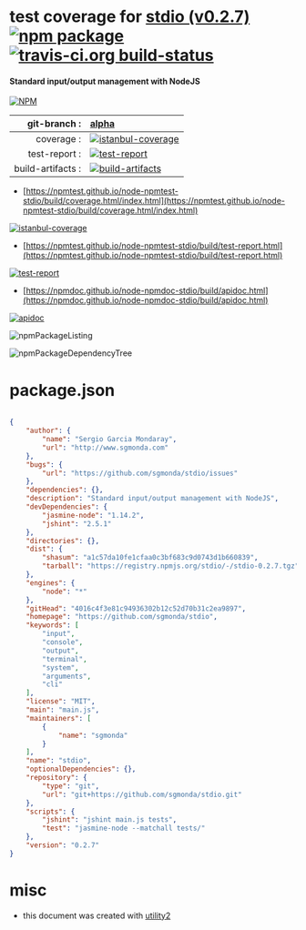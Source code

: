 # test coverage for  [stdio (v0.2.7)](https://github.com/sgmonda/stdio)  [![npm package](https://img.shields.io/npm/v/npmtest-stdio.svg?style=flat-square)](https://www.npmjs.org/package/npmtest-stdio) [![travis-ci.org build-status](https://api.travis-ci.org/npmtest/node-npmtest-stdio.svg)](https://travis-ci.org/npmtest/node-npmtest-stdio)
#### Standard input/output management with NodeJS

[![NPM](https://nodei.co/npm/stdio.png?downloads=true&downloadRank=true&stars=true)](https://www.npmjs.com/package/stdio)

| git-branch : | [alpha](https://github.com/npmtest/node-npmtest-stdio/tree/alpha)|
|--:|:--|
| coverage : | [![istanbul-coverage](https://npmtest.github.io/node-npmtest-stdio/build/coverage.badge.svg)](https://npmtest.github.io/node-npmtest-stdio/build/coverage.html/index.html)|
| test-report : | [![test-report](https://npmtest.github.io/node-npmtest-stdio/build/test-report.badge.svg)](https://npmtest.github.io/node-npmtest-stdio/build/test-report.html)|
| build-artifacts : | [![build-artifacts](https://npmtest.github.io/node-npmtest-stdio/glyphicons_144_folder_open.png)](https://github.com/npmtest/node-npmtest-stdio/tree/gh-pages/build)|

- [https://npmtest.github.io/node-npmtest-stdio/build/coverage.html/index.html](https://npmtest.github.io/node-npmtest-stdio/build/coverage.html/index.html)

[![istanbul-coverage](https://npmtest.github.io/node-npmtest-stdio/build/screenCapture.buildCi.browser.%252Ftmp%252Fbuild%252Fcoverage.lib.html.png)](https://npmtest.github.io/node-npmtest-stdio/build/coverage.html/index.html)

- [https://npmtest.github.io/node-npmtest-stdio/build/test-report.html](https://npmtest.github.io/node-npmtest-stdio/build/test-report.html)

[![test-report](https://npmtest.github.io/node-npmtest-stdio/build/screenCapture.buildCi.browser.%252Ftmp%252Fbuild%252Ftest-report.html.png)](https://npmtest.github.io/node-npmtest-stdio/build/test-report.html)

- [https://npmdoc.github.io/node-npmdoc-stdio/build/apidoc.html](https://npmdoc.github.io/node-npmdoc-stdio/build/apidoc.html)

[![apidoc](https://npmdoc.github.io/node-npmdoc-stdio/build/screenCapture.buildCi.browser.%252Ftmp%252Fbuild%252Fapidoc.html.png)](https://npmdoc.github.io/node-npmdoc-stdio/build/apidoc.html)

![npmPackageListing](https://npmtest.github.io/node-npmtest-stdio/build/screenCapture.npmPackageListing.svg)

![npmPackageDependencyTree](https://npmtest.github.io/node-npmtest-stdio/build/screenCapture.npmPackageDependencyTree.svg)



# package.json

```json

{
    "author": {
        "name": "Sergio Garcia Mondaray",
        "url": "http://www.sgmonda.com"
    },
    "bugs": {
        "url": "https://github.com/sgmonda/stdio/issues"
    },
    "dependencies": {},
    "description": "Standard input/output management with NodeJS",
    "devDependencies": {
        "jasmine-node": "1.14.2",
        "jshint": "2.5.1"
    },
    "directories": {},
    "dist": {
        "shasum": "a1c57da10fe1cfaa0c3bf683c9d0743d1b660839",
        "tarball": "https://registry.npmjs.org/stdio/-/stdio-0.2.7.tgz"
    },
    "engines": {
        "node": "*"
    },
    "gitHead": "4016c4f3e81c94936302b12c52d70b31c2ea9897",
    "homepage": "https://github.com/sgmonda/stdio",
    "keywords": [
        "input",
        "console",
        "output",
        "terminal",
        "system",
        "arguments",
        "cli"
    ],
    "license": "MIT",
    "main": "main.js",
    "maintainers": [
        {
            "name": "sgmonda"
        }
    ],
    "name": "stdio",
    "optionalDependencies": {},
    "repository": {
        "type": "git",
        "url": "git+https://github.com/sgmonda/stdio.git"
    },
    "scripts": {
        "jshint": "jshint main.js tests",
        "test": "jasmine-node --matchall tests/"
    },
    "version": "0.2.7"
}
```



# misc
- this document was created with [utility2](https://github.com/kaizhu256/node-utility2)
